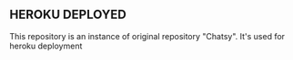 ## HEROKU DEPLOYED

This repository is an instance of original repository "Chatsy".
It's used for heroku deployment
